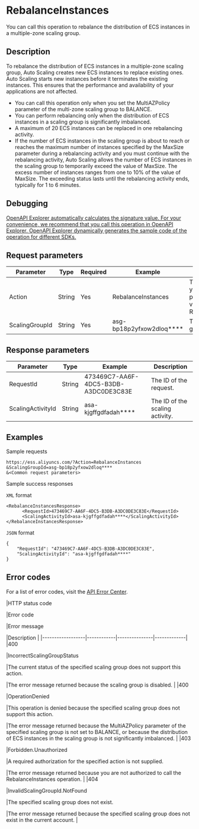 # RebalanceInstances

You can call this operation to rebalance the distribution of ECS instances in a multiple-zone scaling group.

## Description

To rebalance the distribution of ECS instances in a multiple-zone scaling group, Auto Scaling creates new ECS instances to replace existing ones. Auto Scaling starts new instances before it terminates the existing instances. This ensures that the performance and availability of your applications are not affected.

-   You can call this operation only when you set the MultiAZPolicy parameter of the multi-zone scaling group to BALANCE.
-   You can perform rebalancing only when the distribution of ECS instances in a scaling group is significantly imbalanced.
-   A maximum of 20 ECS instances can be replaced in one rebalancing activity.
-   If the number of ECS instances in the scaling group is about to reach or reaches the maximum number of instances specified by the MaxSize parameter during a rebalancing activity and you must continue with the rebalancing activity, Auto Scaling allows the number of ECS instances in the scaling group to temporarily exceed the value of MaxSize. The excess number of instances ranges from one to 10% of the value of MaxSize. The exceeding status lasts until the rebalancing activity ends, typically for 1 to 6 minutes.

## Debugging

[OpenAPI Explorer automatically calculates the signature value. For your convenience, we recommend that you call this operation in OpenAPI Explorer. OpenAPI Explorer dynamically generates the sample code of the operation for different SDKs.](https://api.aliyun.com/#product=Ess&api=RebalanceInstances&type=RPC&version=2014-08-28)

## Request parameters

|Parameter|Type|Required|Example|Description|
|---------|----|--------|-------|-----------|
|Action|String|Yes|RebalanceInstances|The operation that you want to perform. Set the value to RebalanceInstances. |
|ScalingGroupId|String|Yes|asg-bp18p2yfxow2dloq\*\*\*\*|The ID of the scaling group. |

## Response parameters

|Parameter|Type|Example|Description|
|---------|----|-------|-----------|
|RequestId|String|473469C7-AA6F-4DC5-B3DB-A3DC0DE3C83E|The ID of the request. |
|ScalingActivityId|String|asa-kjgffgdfadah\*\*\*\*|The ID of the scaling activity. |

## Examples

Sample requests

```
https://ess.aliyuncs.com/?Action=RebalanceInstances
&ScalingGroupId=asg-bp18p2yfxow2dloq****
&<Common request parameters>
```

Sample success responses

`XML` format

```
<RebalanceInstancesResponse>
      <RequestId>473469C7-AA6F-4DC5-B3DB-A3DC0DE3C83E</RequestId>
      <ScalingActivityId>asa-kjgffgdfadah****</ScalingActivityId>
</RebalanceInstancesResponse>
```

`JSON` format

```
{
    "RequestId": "473469C7-AA6F-4DC5-B3DB-A3DC0DE3C83E",
    "ScalingActivityId": "asa-kjgffgdfadah****"
}
```

## Error codes

For a list of error codes, visit the [API Error Center](https://error-center.alibabacloud.com/status/product/Ess).

|HTTP status code

|Error code

|Error message

|Description |
|------------------|------------|---------------|-------------|
|400

|IncorrectScalingGroupStatus

|The current status of the specified scaling group does not support this action.

|The error message returned because the scaling group is disabled. |
|400

|OperationDenied

|This operation is denied because the specified scaling group does not support this action.

|The error message returned because the MultiAZPolicy parameter of the specified scaling group is not set to BALANCE, or because the distribution of ECS instances in the scaling group is not significantly imbalanced. |
|403

|Forbidden.Unauthorized

|A required authorization for the specified action is not supplied.

|The error message returned because you are not authorized to call the RebalanceInstances operation. |
|404

|InvalidScalingGroupId.NotFound

|The specified scaling group does not exist.

|The error message returned because the specified scaling group does not exist in the current account. |

